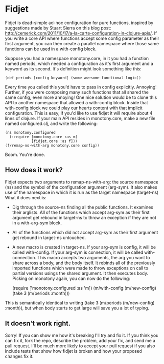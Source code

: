# Fidjet

Fidjet is dead-simple ad-hoc configuration for pure functions, inspired by suggestions made by Stuart Sierra on this blog post: http://cemerick.com/2011/10/17/a-la-carte-configuration-in-clojure-apis/. If you write a core API where functions accept some config parameter as their first argument, you can then create a parallel namespace where those same functions can be used in a with-config block.

Suppose you had a namespace monotony.core, in it you had a function named periods, which needed a configuration as it's first argument and a keyword as its second. It's definition might look something like this:

    (def periods [config keyword] (some-awesome-functional-logic))

Every time you called this you'd have to pass in config explicitly. Annoying! Further, if you were composing many such functions that all shared the same config, even more annoying! One nice solution would be to clone this API to another namespace that allowed a with-config block. Inside that with-config block we could play our hearts content with that implicit configuration. This is easy, if you'd like to use fidjet it will require about 4 lines of clojure. If your main API resides in monotony.core, make a new file named configured.clj, and write the following:

    (ns monotony.configured
      (:require [monotony.core :as m]
                [fidjet.core :as f]))
    (f/remap-ns-with-arg monotony.core config))

Boom. You're done.

## How does it work?

Fidjet expects two arguments to remap-ns-with-arg: the source namespace (ns) and the symbol of the configuration argument (arg-sym). It also makes use of the namespace in which it is run as the target namespace (target-ns) What it does next is:

* Dig through the source-ns finding all the public functions. It examines their arglists. All of the functions which accept arg-sym as their first argument get rebound in target-ns to throw an exception if they are not in a with-arg-sym block.
* All of the functions which did not accept arg-sym as their first argument get rebound in target-ns untouched.
* A new macro is created in target-ns. If your arg-sym is config, it will be called with-config. If your arg-sym is connection, it will be called with-connection. This macro accepts two arguments, the arg you want to share across a body, and the body itself. It rebinds all of the previously imported functions which were made to throw exceptions on call to partial versions usings the shared argument. It then executes body. Picking on monotony again, you can now do the following:

    (require ['monotony.configured :as 'm])
    (m/with-config (m/new-config) (take 3 (m/periods :month)))

This is semantically identical to writing (take 3 (m/periods (m/new-config) :month)), but when body starts to get large will save you a lot of typing.

## It doesn't work right.

Sorry! If you can show me how it's breaking I'll try and fix it. If you think you can fix it, fork the repo, describe the problem, add your fix, and send me a pull request. I'll be much more likely to accept your pull request if you also include tests that show how fidjet is broken and how your proposed changes fix it.
